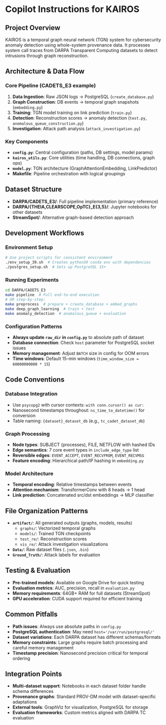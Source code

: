 # Copilot Instructions for KAIROS

## Project Overview
KAIROS is a temporal graph neural network (TGN) system for cybersecurity anomaly detection using whole-system provenance data. It processes system call traces from DARPA Transparent Computing datasets to detect intrusions through graph reconstruction.

## Architecture & Data Flow

### Core Pipeline (CADETS_E3 example)
1. **Data Ingestion**: Raw JSON logs → PostgreSQL (`create_database.py`)
2. **Graph Construction**: DB events → temporal graph snapshots (`embedding.py`)
3. **Training**: TGN model training on link prediction (`train.py`)
4. **Detection**: Reconstruction scores → anomaly detection (`test.py`, `anomalous_queue_construction.py`)
5. **Investigation**: Attack path analysis (`attack_investigation.py`)

### Key Components
- **`config.py`**: Central configuration (paths, DB settings, model params)
- **`kairos_utils.py`**: Core utilities (time handling, DB connections, graph ops)
- **`model.py`**: TGN architecture (GraphAttentionEmbedding, LinkPredictor)
- **Makefile**: Pipeline orchestration with logical groupings

## Dataset Structure
- **DARPA/CADETS_E3/**: Full pipeline implementation (primary reference)
- **DARPA/{THEIA,CLEARSCOPE,OpTC}_E{3,5}/**: Jupyter notebooks for other datasets
- **StreamSpot/**: Alternative graph-based detection approach

## Development Workflows

### Environment Setup
```bash
# Use project scripts for consistent environment
./env_setup_39.sh  # Creates python39 conda env with dependencies
./postgres_setup.sh  # Sets up PostgreSQL 15+
```

### Running Experiments
```bash
cd DARPA/CADETS_E3
make pipeline  # Full end-to-end execution
# OR step-by-step:
make preprocess  # prepare + create_database + embed_graphs
make deep_graph_learning  # train + test
make anomaly_detection  # anomalous_queue + evaluation
```

### Configuration Patterns
- **Always update `raw_dir` in `config.py`** to absolute path of dataset
- **Database connection**: Check `host` parameter for PostgreSQL socket issues
- **Memory management**: Adjust `BATCH` size in config for OOM errors
- **Time windows**: Default 15-min windows (`time_window_size = 60000000000 * 15`)

## Code Conventions

### Database Integration
- Use `psycopg2` with cursor contexts: `with conn.cursor() as cur:`
- Nanosecond timestamps throughout: `ns_time_to_datetime()` for conversion
- Table naming: `{dataset}_dataset_db` (e.g., `tc_cadet_dataset_db`)

### Graph Processing
- **Node types**: SUBJECT (processes), FILE, NETFLOW with hashed IDs
- **Edge semantics**: 7 core event types in `include_edge_type` list
- **Reversible edges**: `EVENT_ACCEPT`, `EVENT_RECVFROM`, `EVENT_RECVMSG`
- **Feature encoding**: Hierarchical path/IP hashing in `embedding.py`

### Model Architecture
- **Temporal encoding**: Relative timestamps between events
- **Attention mechanism**: TransformerConv with 8 heads → 1 head
- **Link prediction**: Concatenated src/dst embeddings → MLP classifier

## File Organization Patterns
- **`artifact/`**: All generated outputs (graphs, models, results)
  - `graphs/`: Vectorized temporal graphs
  - `models/`: Trained TGN checkpoints  
  - `test_re/`: Reconstruction scores
  - `vis_re/`: Attack investigation visualizations
- **`Data/`**: Raw dataset files (`.json`, `.bin`)
- **`Ground_Truth/`**: Attack labels for evaluation

## Testing & Evaluation
- **Pre-trained models**: Available on Google Drive for quick testing
- **Evaluation metrics**: AUC, precision, recall in `evaluation.py`
- **Memory requirements**: 64GB+ RAM for full datasets (StreamSpot)
- **GPU acceleration**: CUDA support required for efficient training

## Common Pitfalls
- **Path issues**: Always use absolute paths in `config.py`
- **PostgreSQL authentication**: May need `host='/var/run/postgresql/'` 
- **Dataset variations**: Each DARPA dataset has different schemas/formats
- **Memory constraints**: Large graphs require batch processing and careful memory management
- **Timestamp precision**: Nanosecond precision critical for temporal ordering

## Integration Points
- **Multi-dataset support**: Notebooks in each dataset folder handle schema differences
- **Provenance graphs**: Standard PROV-DM model with dataset-specific adaptations
- **External tools**: GraphViz for visualization, PostgreSQL for storage
- **Evaluation frameworks**: Custom metrics aligned with DARPA TC evaluation
